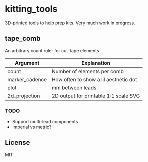 # kitting_tools

3D-printed tools to help prep kits. Very much work in progress.

## tape_comb

An arbitrary count ruler for cut-tape elements

| Argument       | Explanation                           |
| -------------- | ------------------------------------- |
| count          | Number of elements per comb           |
| marker_cadence | How often to show a lil aesthetic dot |
| plot           | mm between leads                      |
| 2d_projection  | 2D output for printable 1:1 scale SVG |

### TODO

- Support multi-lead components
- Imperial vs metric?

## License

MIT
